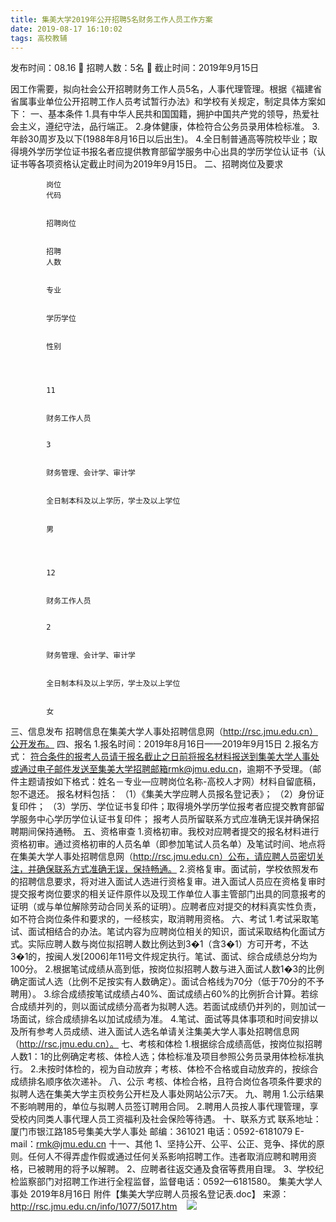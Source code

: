 ```yaml
---
title: 集美大学2019年公开招聘5名财务工作人员工作方案
date: 2019-08-17 16:10:02
tags: 高校教辅
---
```

发布时间：08.16   🌟   招聘人数：5名   🌈   截止时间：2019年9月15日
<!-- more -->
因工作需要，拟向社会公开招聘财务工作人员5名，人事代理管理。根据《福建省省属事业单位公开招聘工作人员考试暂行办法》和学校有关规定，制定具体方案如下：
一、基本条件
1.具有中华人民共和国国籍，拥护中国共产党的领导，热爱社会主义，遵纪守法，品行端正。
2.身体健康，体检符合公务员录用体检标准。
3.年龄30周岁及以下(1988年8月16日以后出生)。
4.全日制普通高等院校毕业；取得境外学历学位证书报名者应提供教育部留学服务中心出具的学历学位认证书（认证书等各项资格认定截止时间为2019年9月15日。
二、招聘岗位及要求

    
        
            
            岗位
            代码
            
            
            招聘岗位
            
            
            招聘
            人数
            
            
            专业
            
            
            学历学位
            
            
            性别
            
        
        
            
            11
            
            
            财务工作人员
            
            
            3
            
            
            财务管理、会计学、审计学
            
            
            全日制本科及以上学历，学士及以上学位
            
            
            男
            
        
        
            
            12
            
            
            财务工作人员
            
            
            2
            
            
            财务管理、会计学、审计学
            
            
            全日制本科及以上学历，学士及以上学位
            
            
            女
            
        
    

三、信息发布
招聘信息在集美大学人事处招聘信息网（http://rsc.jmu.edu.cn）公开发布。
四、报名
1.报名时间：2019年8月16日——2019年9月15日
2.报名方式：
符合条件的报考人员请于报名截止之日前将报名材料报送到集美大学人事处或通过电子邮件发送至集美大学招聘邮箱rmk@jmu.edu.cn，逾期不予受理。（邮件主题请按如下格式：姓名－专业—应聘岗位名称-高校人才网）材料自留底稿，恕不退还。
报名材料包括：
（1）《集美大学应聘人员报名登记表》；
（2）身份证复印件；
（3）学历、学位证书复印件；取得境外学历学位报考者应提交教育部留学服务中心学历学位认证书复印件；
报考人员所留联系方式应准确无误并确保招聘期间保持通畅。
五、资格审查
1.资格初审。我校对应聘者提交的报名材料进行资格初审。通过资格初审的人员名单（即参加笔试人员名单）及笔试时间、地点将在集美大学人事处招聘信息网（http://rsc.jmu.edu.cn）公布，请应聘人员密切关注，并确保联系方式准确无误，保持畅通。
2.资格复审。面试前，学校依照发布的招聘信息要求，将对进入面试人选进行资格复审。进入面试人员应在资格复审时提交报考岗位要求的相关证件原件以及现工作单位人事主管部门出具的同意报考的证明（或与单位解除劳动合同关系的证明）。应聘者应对提交的材料真实性负责，如不符合岗位条件和要求的，一经核实，取消聘用资格。
六、考试
1.考试采取笔试、面试相结合的办法。笔试内容为应聘岗位相关的知识，面试采取结构化面试方式。实际应聘人数与岗位拟招聘人数比例达到3�1（含3�1）方可开考，不达3�1的，按闽人发[2006]年11号文件规定执行。笔试、面试、综合成绩总分均为100分。
2.根据笔试成绩从高到低，按岗位拟招聘人数与进入面试人数1�3的比例确定面试人选（比例不足按实有人数确定）。面试合格线为70分（低于70分的不予聘用）。
3.综合成绩按笔试成绩占40%、面试成绩占60%的比例折合计算。若综合成绩并列的，则以面试成绩分高者为拟聘人选。若面试成绩仍并列的，则加试一场面试，综合成绩排名以加试成绩为准。
4.笔试、面试等具体事项和时间安排以及所有参考人员成绩、进入面试人选名单请关注集美大学人事处招聘信息网（http://rsc.jmu.edu.cn）。
七、考核和体检
1.根据综合成绩高低，按岗位拟招聘人数1：1的比例确定考核、体检人选；体检标准及项目参照公务员录用体检标准执行。
2.未按时体检的，视为自动放弃；考核、体检不合格或自动放弃的，按综合成绩排名顺序依次递补。
八、公示
考核、体检合格，且符合岗位各项条件要求的拟聘人选在集美大学主页校务公开栏及人事处网站公示7天。
九、聘用
1.公示结果不影响聘用的，单位与拟聘人员签订聘用合同。
2.聘用人员按人事代理管理，享受校内同类人事代理人员工资福利及社会保险等待遇。
十、联系方式
联系地址：厦门市银江路185号集美大学人事处
邮编：361021
电话：0592-6181079
E-mail：rmk@jmu.edu.cn
十一、其他
1、坚持公开、公平、公正、竞争、择优的原则。任何人不得弄虚作假或通过任何关系影响招聘工作。违者取消应聘和聘用资格，已被聘用的将予以解聘。
2、应聘者往返交通及食宿等费用自理。
3、学校纪检监察部门对招聘工作进行全程监督，监督电话：0592—6181580。
集美大学人事处
2019年8月16日
附件【集美大学应聘人员报名登记表.doc】
来源：
http://rsc.jmu.edu.cn/info/1077/5017.htm
 
 ![](https://cdn.weiweiblog.cn/20181015134814.png)
